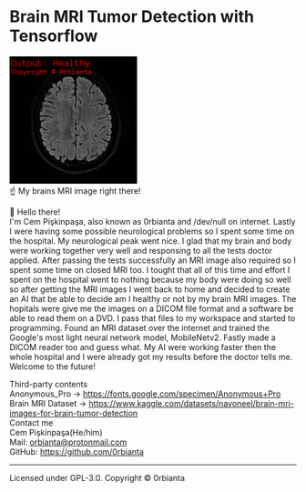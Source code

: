 # Brain MRI Tumor Detection with Tensorflow
![App MRI result](./result_example.png)
</br>
☝️ My brains MRI image right there!

🥳 Hello there!</br>
I'm Cem Pişkinpaşa, also known as 0rbianta and /dev/null on internet. Lastly I were having some possible neurological problems so I spent some time on the hospital. My neurological peak went nice. I glad that my brain and body were working together very well and responsing to all the tests doctor applied. After passing the tests successfully an MRI image also required so I spent some time on closed MRI too. I tought that all of this time and effort I spent on the hospital went to nothing because my body were doing so well so after getting the MRI images I went back to home and decided to create an AI that be able to decide am I healthy or not by my brain MRI images. The hopitals were give me the images on a DICOM file format and a software be able to read them on a DVD. I pass that files to my workspace and started to programming. Found an MRI dataset over the internet and trained the Google's most light neural network model, MobileNetv2. Fastly made a DICOM reader too and guess what. My AI were working faster then the whole hospital and I were already got my results before the doctor tells me. Welcome to the future! </br>

Third-party contents </br>
Anonymous_Pro -> https://fonts.google.com/specimen/Anonymous+Pro </br>
Brain MRI Dataset -> https://www.kaggle.com/datasets/navoneel/brain-mri-images-for-brain-tumor-detection </br>
Contact me </br>
Cem Pişkinpaşa(He/him) </br>
Mail: orbianta@protonmail.com </br>
GitHub: https://github.com/0rbianta


---
Licensed under GPL-3.0. Copyright © 0rbianta
